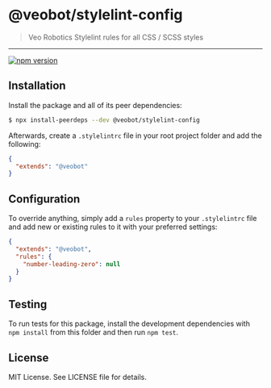 # @veobot/stylelint-config

> Veo Robotics Stylelint rules for all CSS / SCSS styles

---

[![npm version](https://badge.fury.io/js/%40veobot%2Fstylelint-config.svg)](https://badge.fury.io/js/%40veobot%2Fstylelint-config)

## Installation

Install the package and all of its peer dependencies:

```bash
$ npx install-peerdeps --dev @veobot/stylelint-config
```

Afterwards, create a `.stylelintrc` file in your root project folder and add the following:

```json
{
  "extends": "@veobot"
}
```

## Configuration

To override anything, simply add a `rules` property to your `.stylelintrc`
file and add new or existing rules to it with your preferred settings:

```json
{
  "extends": "@veobot",
  "rules": {
    "number-leading-zero": null
  }
}
```

## Testing

To run tests for this package, install the development dependencies with
`npm install` from this folder and then run `npm test`.

## License

MIT License. See LICENSE file for details.
